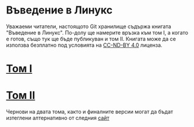 # Въведение в Линукс

Уважаеми читатели, настоящото Git хранилище съдържа книгата "Въведение в Линукс". По-долу ще намерите връзка към том I, а когато е готов, също тук ще бъде публикуван и том II. Книгата може да се използва безплатно под условията на [CC-ND-BY 4.0](https://creativecommons.org/licenses/by-nd/4.0/) лиценза.

# [Том I](https://github.com/lalev-angelin/linuxbook/)
# [Том II](https://github.com/lalev-angelin/linuxbook/)

Чернови на двата тома, както и финалните версии могат да бъдат изтеглени алтернативно от следния [сайт](https://angelinlalev.blogspot.com)
